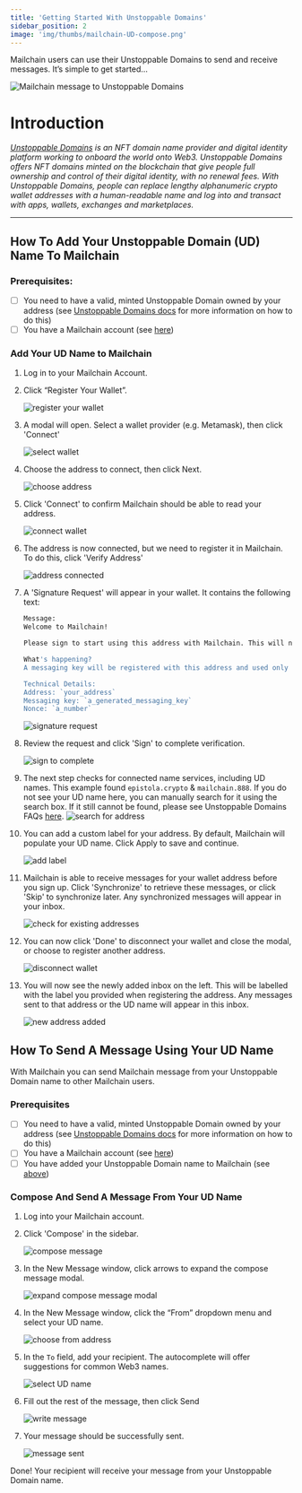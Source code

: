 ```yaml
---
title: 'Getting Started With Unstoppable Domains'
sidebar_position: 2
image: 'img/thumbs/mailchain-UD-compose.png'
---
```


Mailchain users can use their Unstoppable Domains to send and receive messages. It’s simple to get started…

![Mailchain message to Unstoppable Domains](../img-unstoppable-domains/mailchain-UD-compose.png)

# Introduction

_[Unstoppable Domains](https://unstoppabledomains.com/) is an NFT domain name provider and digital identity platform working to onboard the world onto Web3. Unstoppable Domains offers NFT domains minted on the blockchain that give people full ownership and control of their digital identity, with no renewal fees. With Unstoppable Domains, people can replace lengthy alphanumeric crypto wallet addresses with a human-readable name and log into and transact with apps, wallets, exchanges and marketplaces._

---

## How To Add Your Unstoppable Domain (UD) Name To Mailchain

### Prerequisites:

-   [ ] You need to have a valid, minted Unstoppable Domain owned by your address (see [Unstoppable Domains docs](https://support.unstoppabledomains.com/) for more information on how to do this)
-   [ ] You have a Mailchain account (see [here](/user/guides/getting-started/create-a-mailchain-account))

### Add Your UD Name to Mailchain

1. Log in to your Mailchain Account.

2. Click “Register Your Wallet”.

    ![register your wallet](../img-unstoppable-domains/unstoppable-domains_introduction/ud1_1.png)

3. A modal will open. Select a wallet provider (e.g. Metamask), then click 'Connect'

    ![select wallet](../img-unstoppable-domains/unstoppable-domains_introduction/ud1_2.png)

4. Choose the address to connect, then click Next.

    ![choose address](../img-unstoppable-domains/unstoppable-domains_introduction/ud1_3.png)

5. Click 'Connect' to confirm Mailchain should be able to read your address.

    ![connect wallet](../img-unstoppable-domains/unstoppable-domains_introduction/ud1_3-1.png)

6. The address is now connected, but we need to register it in Mailchain. To do this, click 'Verify Address'

    ![address connected](../img-unstoppable-domains/unstoppable-domains_introduction/ud1_4.png)

7. A 'Signature Request' will appear in your wallet. It contains the following text:

    ```bash
    Message:
    Welcome to Mailchain!

    Please sign to start using this address with Mailchain. This will not trigger a blockchain transaction or cost any gas fees.

    What's happening?
    A messaging key will be registered with this address and used only for messaging. It will replace any existing registered messaging keys.

    Technical Details:
    Address: `your_address`
    Messaging key: `a_generated_messaging_key`
    Nonce: `a_number`
    ```

    ![signature request](../img-unstoppable-domains/unstoppable-domains_introduction/ud1_5.png)

8. Review the request and click 'Sign' to complete verification.

    ![sign to complete](../img-unstoppable-domains/unstoppable-domains_introduction/ud1_6.png)

9. The next step checks for connected name services, including UD names. This example found `epistola.crypto` & `mailchain.888`. If you do not see your UD name here, you can manually search for it using the search box. If it still cannot be found, please see Unstoppable Domains FAQs [here](/user/guides/wallets-and-identities/unstoppable-domains/unstoppable-domains-faqs#my-ud-name-was-not-found-what-should-i-check).
   ![search for address](../img-unstoppable-domains/unstoppable-domains_introduction/ud1_7.png)

10. You can add a custom label for your address. By default, Mailchain will populate your UD name. Click Apply to save and continue.

    ![add label](../img-unstoppable-domains/unstoppable-domains_introduction/ud1_8.png)

11. Mailchain is able to receive messages for your wallet address before you sign up. Click 'Synchronize' to retrieve these messages, or click 'Skip' to synchronize later. Any synchronized messages will appear in your inbox.

    ![check for existing addresses](../img-unstoppable-domains/unstoppable-domains_introduction/ud1_9.png)

12. You can now click 'Done' to disconnect your wallet and close the modal, or choose to register another address.

    ![disconnect wallet](../img-unstoppable-domains/unstoppable-domains_introduction/ud1_10.png)

13. You will now see the newly added inbox on the left. This will be labelled with the label you provided when registering the address. Any messages sent to that address or the UD name will appear in this inbox.

    ![new address added](../img-unstoppable-domains/unstoppable-domains_introduction/ud1_11.png)

## How To Send A Message Using Your UD Name

With Mailchain you can send Mailchain message from your Unstoppable Domain name to other Mailchain users.

### Prerequisites

-   [ ] You need to have a valid, minted Unstoppable Domain owned by your address (see [Unstoppable Domains docs](https://support.unstoppabledomains.com/) for more information on how to do this)
-   [ ] You have a Mailchain account (see [here](/user/guides/getting-started/create-a-mailchain-account))
-   [ ] You have added your Unstoppable Domain name to Mailchain (see [above](/user/guides/wallets-and-identities/unstoppable-domains/unstoppable-domains-getting-started#how-to-add-your-unstoppable-domain-ud-name-to-mailchain))

### Compose And Send A Message From Your UD Name

1. Log into your Mailchain account.

2. Click 'Compose' in the sidebar.

    ![compose message](../img-unstoppable-domains/unstoppable-domains_introduction/ud2_1.png)

3. In the New Message window, click arrows to expand the compose message modal.

    ![expand compose message modal](../img-unstoppable-domains/unstoppable-domains_introduction/ud2_1-1.png)

4. In the New Message window, click the “From” dropdown menu and select your UD name.

    ![choose from address](../img-unstoppable-domains/unstoppable-domains_introduction/ud2_2.png)

5. In the `To` field, add your recipient. The autocomplete will offer suggestions for common Web3 names.

    ![select UD name](../img-unstoppable-domains/unstoppable-domains_introduction/ud2_3.png)

6. Fill out the rest of the message, then click Send

    ![write message](../img-unstoppable-domains/unstoppable-domains_introduction/ud2_4.png)

7. Your message should be successfully sent.

    ![message sent](../img-unstoppable-domains/unstoppable-domains_introduction/ud2_5.png)

Done! Your recipient will receive your message from your Unstoppable Domain name.

